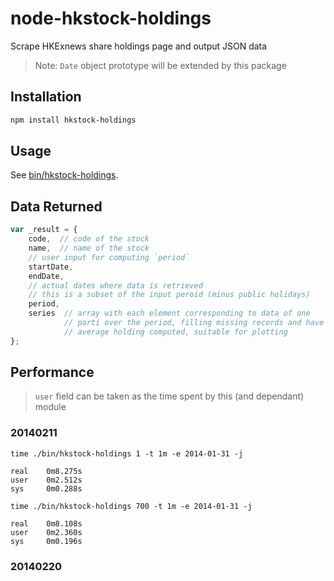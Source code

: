 # node-hkstock-holdings

Scrape HKExnews share holdings page and output JSON data

> Note: `Date` object prototype will be extended by this package

## Installation

```bash
npm install hkstock-holdings
```

## Usage

See [bin/hkstock-holdings](bin/hkstock-holdings).

## Data Returned

```javascript
var _result = {
    code,  // code of the stock
    name,  // name of the stock
    // user input for computing `period`
    startDate,
    endDate,
    // actual dates where data is retrieved
    // this is a subset of the input peroid (minus public holidays)
    period,
    series  // array with each element corresponding to data of one
            // parti over the period, filling missing records and have
            // average holding computed, suitable for plotting
};
```

## Performance

> `user` field can be taken as the time spent by this (and dependant) module

### 20140211

```
time ./bin/hkstock-holdings 1 -t 1m -e 2014-01-31 -j

real    0m8.275s
user    0m2.512s
sys     0m0.288s
```

```
time ./bin/hkstock-holdings 700 -t 1m -e 2014-01-31 -j

real    0m8.108s
user    0m2.360s
sys     0m0.196s
```

### 20140220
